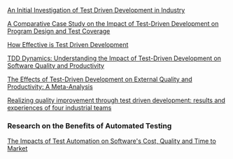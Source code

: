 <!--bl
(filemeta
    (title "TDD Research"))
/bl-->

[An Initial Investigation of Test Driven Development in Industry](https://collaboration.csc.ncsu.edu/laurie/Papers/TDDpaperv8.pdf)

[A Comparative Case Study on the Impact of Test-Driven Development on Program Design and Test Coverage](https://arxiv.org/ftp/arxiv/papers/1711/1711.05082.pdf)

[How Effective is Test Driven Development](https://www.researchgate.net/publication/258126622_How_Effective_is_Test_Driven_Development)

[TDD Dynamics: Understanding the Impact of Test-Driven Development on Software Quality and Productivity](https://www.google.com/url?sa=t&rct=j&q=&esrc=s&source=web&cd=1&cad=rja&uact=8&ved=2ahUKEwilgtPBlYvnAhWLqZ4KHS66CE4QFjAAegQIBhAB&url=https%3A%2F%2Fdigital.library.ryerson.ca%2Fislandora%2Fobject%2FRULA%253A2150%2Fdatastream%2FOBJ%2Fdownload%2FTDD_Dynamics__Understanding_the_Impact_of_Test-Driven_Development_on_Software_Quality_and_Productivity.pdf&usg=AOvVaw20OD1tkR-HMrphV95aNjJw)

[The Effects of Test-Driven Development on External Quality and Productivity: A Meta-Analysis](https://www.semanticscholar.org/paper/The-Effects-of-Test-Driven-Development-on-External-Rafique-Misic/7a0b5586669a4ba9c0ac5b2fe59f58c4e8330f58)

[Realizing quality improvement through test driven development: results and experiences of four industrial teams](https://www.microsoft.com/en-us/research/wp-content/uploads/2009/10/Realizing-Quality-Improvement-Through-Test-Driven-Development-Results-and-Experiences-of-Four-Industrial-Teams-nagappan_tdd.pdf)

### Research on the Benefits of Automated Testing ###

[The Impacts of Test Automation on Software's Cost, Quality and Time to Market](https://www.sciencedirect.com/science/article/pii/S1877050916001277)